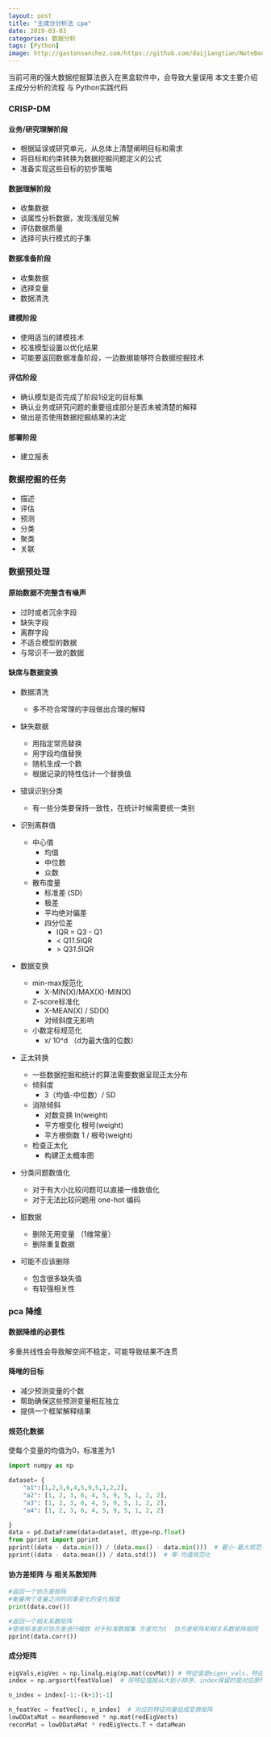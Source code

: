 ```yaml
---
layout: post
title: "主成分分析法 cpa"
date: 2019-03-03
categories: 数据分析
tags: [Python]
image: http://gastonsanchez.com/https://github.com/daijiangtian/NoteBook/blob/master/机器学习/时间序列/https://github.com/daijiangtian/NoteBook/blob/master/机器学习/时间序列/https://github.com/daijiangtian/NoteBook/blob/master/机器学习/时间序列/images/blog/mathjax_logo.png?raw=true?raw=true?raw=true
---
```


当前可用的强大数据挖掘算法嵌入在黑盒软件中，会导致大量误用 
本文主要介绍主成分分析的流程 与 Python实践代码

<!-- more -->

### CRISP-DM 

#### 业务/研究理解阶段
- 根据延误或研究单元，从总体上清楚阐明目标和需求
- 将目标和约束转换为数据挖掘问题定义的公式
- 准备实现这些目标的初步策略


#### 数据理解阶段
- 收集数据
- 谈属性分析数据，发现浅层见解
- 评估数据质量
- 选择可执行模式的子集

#### 数据准备阶段
- 收集数据
- 选择变量
- 数据清洗 

#### 建模阶段 
- 使用适当的建模技术
- 校准模型设置以优化结果
- 可能要返回数据准备阶段，一边数据能够符合数据挖掘技术

#### 评估阶段
- 确认模型是否完成了阶段1设定的目标集
- 确认业务或研究问题的重要组成部分是否未被清楚的解释
- 做出是否使用数据挖掘结果的决定

#### 部署阶段
- 建立报表

### 数据挖掘的任务

- 描述
- 评估
- 预测
- 分类
- 聚类
- 关联

### 数据预处理

#### 原始数据不完整含有噪声
- 过时或者沉余字段
- 缺失字段
- 离群字段
- 不适合模型的数据
- 与常识不一致的数据

#### 缺席与数据变换

- 数据清洗
    - 多不符合常理的字段做出合理的解释
- 缺失数据
    - 用指定常亮替换
    - 用字段均值替换
    - 随机生成一个数
    - 根据记录的特性估计一个替换值
- 错误识别分类
    - 有一些分类要保持一致性，在统计时候需要统一类别
- 识别离群值
    - 中心值
        - 均值
        - 中位数
        - 众数
    - 散布度量
       - 标准差 (SD)
       - 极差
       - 平均绝对偏差
       - 四分位差   
         - IQR = Q3 - Q1 
         - < Q1*1.5*IQR
         - \> Q3*1.5*IQR 

- 数据变换
    - min-max规范化
        - X-MIN(X)/MAX(X)-MIN(X)
    - Z-score标准化
        - X-MEAN(X) / SD(X)
        - 对倾斜度无影响
    - 小数定标规范化
        - x/ 10^d  （d为最大值的位数）
- 正太转换
    - 一些数据挖掘和统计的算法需要数据呈现正太分布
    - 倾斜度
        - 3（均值-中位数）/ SD
    - 消除倾斜
        - 对数变换 ln(weight)
        - 平方根变化 根号(weight)
        - 平方根倒数 1 / 根号(weight)
    - 检查正太化
        - 构建正太概率图   
- 分类问题数值化
    - 对于有大小比较问题可以直接一维数值化
    - 对于无法比较问题用 one-hot 编码
    
- 脏数据
    - 删除无用变量 （1维常量）
    - 删除重复数据

- 可能不应该删除
    - 包含很多缺失值
    - 有较强相关性

### pca 降维

#### 数据降维的必要性

多重共线性会导致解空间不稳定，可能导致结果不连贯

#### 降唯的目标
- 减少预测变量的个数
- 帮助确保这些预测变量相互独立
- 提供一个框架解释结果

#### 规范化数据
使每个变量的均值为0，标准差为1 
```python
import numpy as np

dataset= {
    "a1":[1,2,3,6,4,5,9,5,1,2,2],
    "a2": [1, 2, 3, 6, 4, 5, 9, 5, 1, 2, 2],
    "a3": [1, 2, 3, 6, 4, 5, 9, 5, 1, 2, 2],
    "a4": [1, 2, 3, 6, 4, 5, 9, 5, 1, 2, 2]

}
data = pd.DataFrame(data=dataset, dtype=np.float)
from pprint import pprint
pprint((data - data.min()) / (data.max() - data.min()))  # 最小-最大规范化
pprint((data - data.mean()) / data.std())  # 零-均值规范化

```

#### 协方差矩阵 与 相关系数矩阵
```python
#返回一个协方差矩阵 
#衡量两个变量之间的同事变化的变化程度
print(data.cov())

#返回一个相关系数矩阵
#使用标准差对协方差进行缩放 对于标准数据集 方差均为1  协方差矩阵和相关系数矩阵相同
pprint(data.corr())
```

#### 成分矩阵

```python
eigVals,eigVec = np.linalg.eig(np.mat(covMat)) # 特征值是eigen_vals，特征向量是eigen_vecs，
index = np.argsort(featValue)  # 将特征值按从大到小排序，index保留的是对应原featValue中的下标

n_index = index[-1:-(k+1):-1]

n_featVec = featVec[:, n_index]  # 对应的特征向量组成变换矩阵
lowDDataMat = meanRemoved * np.mat(redEigVects)
reconMat = lowDDataMat * redEigVects.T + dataMean


```
